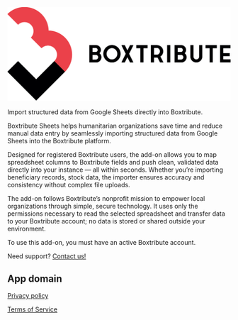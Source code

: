 ![logo](./boxtribute-logo.png)

Import structured data from Google Sheets directly into Boxtribute.

Boxtribute Sheets helps humanitarian organizations save time and reduce manual data entry by seamlessly importing structured data from Google Sheets into the Boxtribute platform.

Designed for registered Boxtribute users, the add-on allows you to map spreadsheet columns to Boxtribute fields and push clean, validated data directly into your instance — all within seconds. Whether you’re importing beneficiary records, stock data, the importer ensures accuracy and consistency without complex file uploads.

The add-on follows Boxtribute’s nonprofit mission to empower local organizations through simple, secure technology. It uses only the permissions necessary to read the selected spreadsheet and transfer data to your Boxtribute account; no data is stored or shared outside your environment.

To use this add-on, you must have an active Boxtribute account.

Need support? [Contact us!](mailto:help@boxtribute.org)

## App domain

[Privacy policy](./privacy-policy.md)

[Terms of Service](./terms-of-service.md)
